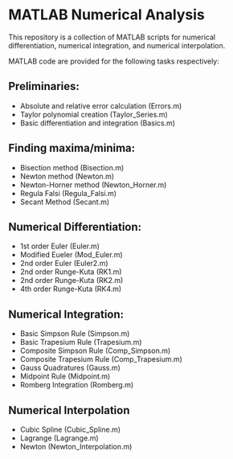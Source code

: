 # MATLAB Numerical Analysis

This repository is a collection of MATLAB scripts for numerical differentiation, numerical integration, and numerical interpolation.

MATLAB code are provided for the following tasks respectively:

## Preliminaries:

- Absolute and relative error calculation (Errors.m)
- Taylor polynomial creation (Taylor_Series.m)
- Basic differentiation and integration (Basics.m)

## Finding maxima/minima:
- Bisection method (Bisection.m)
- Newton method (Newton.m)
- Newton-Horner method (Newton_Horner.m)
- Regula Falsi (Regula_Falsi.m)
- Secant Method (Secant.m)

## Numerical Differentiation:
- 1st order Euler (Euler.m)
- Modified Eueler (Mod_Euler.m)
- 2nd order Euler (Euler2.m)
- 2nd order Runge-Kuta (RK1.m)
- 2nd order Runge-Kuta (RK2.m)
- 4th order Runge-Kuta (RK4.m)

## Numerical Integration:
- Basic Simpson Rule (Simpson.m)
- Basic Trapesium Rule (Trapesium.m)
- Composite Simpson Rule (Comp_Simpson.m)
- Composite Trapesium Rule (Comp_Trapesium.m)
- Gauss Quadratures (Gauss.m)
- Midpoint Rule (Midpoint.m)
- Romberg Integration (Romberg.m)

## Numerical Interpolation
- Cubic Spline (Cubic_Spline.m)
- Lagrange (Lagrange.m)
- Newton (Newton_Interpolation.m)
